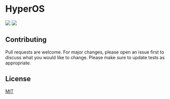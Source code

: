 # HyperOS
![](https://img.shields.io/badge/license-MIT-yellow)
![](https://img.shields.io/badge/build-passing-green)

## Contributing
Pull requests are welcome. For major changes, please open an issue first to discuss what you would like to change.
Please make sure to update tests as appropriate.

## License
[MIT](https://choosealicense.com/licenses/mit/)
